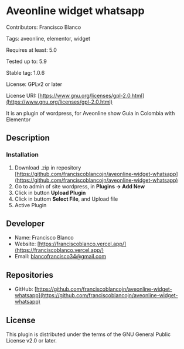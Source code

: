 # Aveonline widget whatsapp
 
Contributors: Francisco Blanco

Tags: aveonline, elementor, widget

Requires at least: 5.0

Tested up to: 5.9

Stable tag:  1.0.6

License: GPLv2 or later

License URI: [https://www.gnu.org/licenses/gpl-2.0.html](https://www.gnu.org/licenses/gpl-2.0.html)

It is an plugin of wordpress, for Aveonline show Guia in Colombia with Elementor

## Description

### Installation

1. Download .zip in repository [https://github.com/franciscoblancojn/aveonline-widget-whatsapp](https://github.com/franciscoblancojn/aveonline-widget-whatsapp)
2. Go to admin of site wordpress, in __Plugins -> Add New__
3. Click in button __Upload Plugin__
4. Click in buttom __Select File__, and Upload file
5. Active Plugin


## Developer

* Name: Francisco Blanco
* Website: [https://franciscoblanco.vercel.app/](https://franciscoblanco.vercel.app/)
* Email: blancofrancisco34@gmail.com

## Repositories

* GitHub: [https://github.com/franciscoblancojn/aveonline-widget-whatsapp](https://github.com/franciscoblancojn/aveonline-widget-whatsapp)
## License
This plugin is distributed under the terms of the GNU General Public License v2.0 or later.






